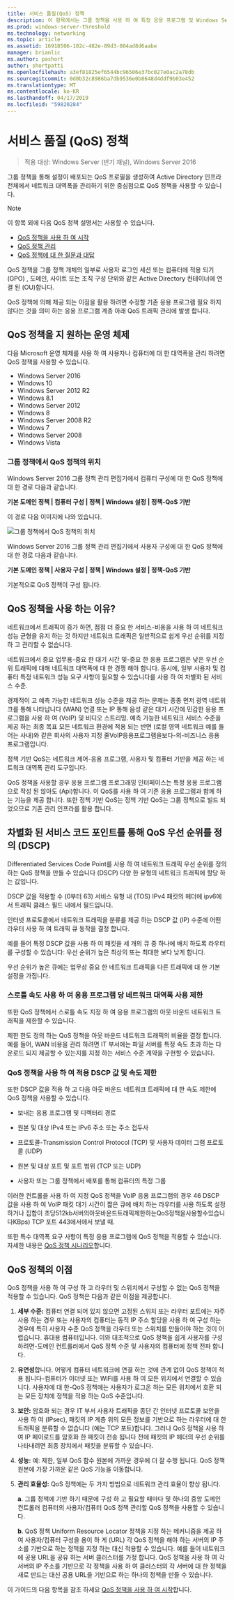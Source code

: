 ```yaml
---
title: 서비스 품질(QoS) 정책
description: 이 항목에서는 그룹 정책을 사용 하 여 특정 응용 프로그램 및 Windows Server 2016에서 서비스의 네트워크 트래픽을 대역폭 우선 순위를 지정할 수 있는 서비스 품질 (QoS) 정책의 개요를 제공 합니다.
ms.prod: windows-server-threshold
ms.technology: networking
ms.topic: article
ms.assetid: 16918506-102c-482e-89d3-004ad8d6aabe
manager: brianlic
ms.author: pashort
author: shortpatti
ms.openlocfilehash: a3ef81825ef6544bc96506e37bc027e0ac2a78db
ms.sourcegitcommit: 0d0b32c8986ba7db9536e0b8648d4ddf9b03e452
ms.translationtype: MT
ms.contentlocale: ko-KR
ms.lasthandoff: 04/17/2019
ms.locfileid: "59820284"
---
```

# <a name="quality-of-service-qos-policy"></a>서비스 품질 \(QoS\) 정책

>적용 대상: Windows Server (반기 채널), Windows Server 2016

그룹 정책을 통해 설정이 배포되는 QoS 프로필을 생성하여 Active Directory 인프라 전체에서 네트워크 대역폭을 관리하기 위한 중심점으로 QoS 정책을 사용할 수 있습니다.

>[!NOTE]
>  이 항목 외에 다음 QoS 정책 설명서는 사용할 수 있습니다.  
>   
>  - [QoS 정책을 사용 하 여 시작](qos-policy-get-started.md)
>  - [QoS 정책 관리](qos-policy-manage.md)
>  - [QoS 정책에 대 한 질문과 대답](qos-policy-faq.md)

QoS 정책을 그룹 정책 개체의 일부로 사용자 로그인 세션 또는 컴퓨터에 적용 되기 \(GPO\) , 도메인, 사이트 또는 조직 구성 단위와 같은 Active Directory 컨테이너에 연결 된 \(OU\)합니다.

QoS 정책에 의해 제공 되는 이점을 활용 하려면 수정할 기존 응용 프로그램 필요 하지 않다는 것을 의미 하는 응용 프로그램 계층 아래 QoS 트래픽 관리에 발생 합니다.

## <a name="operating-systems-that-support-qos-policy"></a>QoS 정책을 지 원하는 운영 체제

다음 Microsoft 운영 체제를 사용 하 여 사용자나 컴퓨터에 대 한 대역폭을 관리 하려면 QoS 정책을 사용할 수 있습니다.

- Windows Server 2016
- Windows 10
- Windows Server 2012 R2
- Windows 8.1
- Windows Server 2012
- Windows 8
- Windows Server 2008 R2
- Windows 7
- Windows Server 2008
- Windows Vista

### <a name="location-of-qos-policy-in-group-policy"></a>그룹 정책에서 QoS 정책의 위치

Windows Server 2016 그룹 정책 관리 편집기에서 컴퓨터 구성에 대 한 QoS 정책에 대 한 경로 다음과 같습니다.

**기본 도메인 정책 | 컴퓨터 구성 | 정책 | Windows 설정 | 정책\-QoS 기반**

이 경로 다음 이미지에 나와 있습니다.

![그룹 정책에서 QoS 정책의 위치](../../media/QoS/QoS-Gp.jpg)

Windows Server 2016 그룹 정책 관리 편집기에서 사용자 구성에 대 한 QoS 정책에 대 한 경로 다음과 같습니다.

**기본 도메인 정책 | 사용자 구성 | 정책 | Windows 설정 | 정책\-QoS 기반**

기본적으로 QoS 정책이 구성 됩니다.

## <a name="why-use-qos-policy"></a>QoS 정책을 사용 하는 이유?
  
네트워크에서 트래픽이 증가 하면, 점점 더 중요 한 서비스-비용을 사용 하 여 네트워크 성능 균형을 유지 하는 것 하지만 네트워크 트래픽은 일반적으로 쉽게 우선 순위를 지정 하 고 관리할 수 없습니다.

네트워크에서 중요 업무용\-중요 한 대기 시간 및\-중요 한 응용 프로그램은 낮은 우선 순위 트래픽에 대해 네트워크 대역폭에 대 한 경쟁 해야 합니다. 동시에, 일부 사용자 및 컴퓨터 특정 네트워크 성능 요구 사항이 필요할 수 있습니다를 사용 하 여 차별화 된 서비스 수준.

경제적이 고 예측 가능한 네트워크 성능 수준을 제공 하는 문제는 종종 먼저 광역 네트워크를 통해 나타납니다 \(WAN\) 연결 또는 IP 통해 음성 같은 대기 시간에 민감한 응용 프로그램을 사용 하 여 \(VoIP\) 및 비디오 스트리밍. 예측 가능한 네트워크 서비스 수준을 제공 하는 최종 목표 모든 네트워크 환경에 적용 되는 반면 \(로컬 영역 네트워크 예를 들어는 사내\)와 같은 회사의 사용자 지정 줄VoIP응용프로그램을보다\-의\-비즈니스 응용 프로그램입니다.
  
정책 기반 QoS는 네트워크 제어-응용 프로그램, 사용자 및 컴퓨터 기반을 제공 하는 네트워크 대역폭 관리 도구입니다. 

QoS 정책을 사용할 경우 응용 프로그램 프로그래밍 인터페이스는 특정 응용 프로그램으로 작성 된 않아도 \(Api\)합니다. 이 QoS를 사용 하 여 기존 응용 프로그램과 함께 하는 기능을 제공 합니다. 또한 정책 기반 QoS는 정책 기반 QoS는 그룹 정책으로 빌드 되었으므로 기존 관리 인프라를 활용 합니다.

## <a name="define-qos-priority-through-a-differentiated-services-code-point-dscp"></a>차별화 된 서비스 코드 포인트를 통해 QoS 우선 순위를 정의 \(DSCP\)
  
Differentiated Services Code Point를 사용 하 여 네트워크 트래픽 우선 순위를 정의 하는 QoS 정책을 만들 수 있습니다 \(DSCP\) 다양 한 유형의 네트워크 트래픽에 할당 하는 값입니다. 

DSCP 값을 적용할 수 \(0부터 63\) 서비스 유형 내 \(TOS\) IPv4 패킷의 헤더에 ipv6에서 트래픽 클래스 필드 내에서 필드입니다. 

인터넷 프로토콜에서 네트워크 트래픽을 분류를 제공 하는 DSCP 값 \(IP\) 수준에 어떤 라우터 사용 하 여 트래픽 큐 동작을 결정 합니다. 

예를 들어 특정 DSCP 값을 사용 하 여 패킷을 세 개의 큐 중 하나에 배치 하도록 라우터를 구성할 수 있습니다: 우선 순위가 높은 최상의 또는 최대한 보다 낮게 합니다. 

우선 순위가 높은 큐에는 업무상 중요 한 네트워크 트래픽을 다른 트래픽에 대 한 기본 설정을 가집니다.

### <a name="limit-network-bandwidth-use-per-application-with-throttle-rate"></a>스로틀 속도 사용 하 여 응용 프로그램 당 네트워크 대역폭 사용 제한

또한 QoS 정책에서 스로틀 속도 지정 하 여 응용 프로그램의 아웃 바운드 네트워크 트래픽을 제한할 수 있습니다.

제한 한도 정의 하는 QoS 정책을 아웃 바운드 네트워크 트래픽의 비율을 결정 합니다. 예를 들어, WAN 비용을 관리 하려면 IT 부서에는 파일 서버를 특정 속도 초과 하는 다운로드 되지 제공할 수 있는지를 지정 하는 서비스 수준 계약을 구현할 수 있습니다.  

### <a name="use-qos-policy-to-apply-dscp-values-and-throttle-rates"></a>QoS 정책을 사용 하 여 적용 DSCP 값 및 속도 제한

또한 DSCP 값을 적용 하 고 다음 아웃 바운드 네트워크 트래픽에 대 한 속도 제한에 QoS 정책을 사용할 수 있습니다.

- 보내는 응용 프로그램 및 디렉터리 경로

- 원본 및 대상 IPv4 또는 IPv6 주소 또는 주소 접두사

- 프로토콜-Transmission Control Protocol \(TCP\) 및 사용자 데이터 그램 프로토콜 \(UDP\)

- 원본 및 대상 포트 및 포트 범위 \(TCP 또는 UDP\)

- 사용자 또는 그룹 정책에서 배포를 통해 컴퓨터의 특정 그룹

이러한 컨트롤을 사용 하 여 지정 QoS 정책을 VoIP 응용 프로그램의 경우 46 DSCP 값을 사용 하 여 VoIP 패킷 대기 시간이 짧은 큐에 배치 하는 라우터를 사용 하도록 설정 하거나 집합이 초당512kb서버의아웃바운드트래픽제한하는QoS정책을사용할수있습니다<c1/>KBps\) TCP 포트 443에서에서 보낼 때.

또한 특수 대역폭 요구 사항이 특정 응용 프로그램에 QoS 정책을 적용할 수 있습니다. 자세한 내용은 [QoS 정책 시나리오](qos-policy-scenarios.md)합니다.
  
## <a name="advantages-of-qos-policy"></a>QoS 정책의 이점

QoS 정책을 사용 하 여 구성 하 고 라우터 및 스위치에서 구성할 수 없는 QoS 정책을 적용할 수 있습니다. QoS 정책은 다음과 같은 이점을 제공합니다.
  
1. **세부 수준:** 컴퓨터 연결 되어 있지 않으면 고정된 스위치 또는 라우터 포트에는 자주 사용 하는 경우 또는 사용자의 컴퓨터는 동적 IP 주소 할당을 사용 하 여 구성 하는 경우에 특히 사용자 수준 QoS 정책을 라우터 또는 스위치를 만들어야 하는 것이 어렵습니다. 휴대용 컴퓨터입니다. 이와 대조적으로 QoS 정책을 쉽게 사용자를 구성 하려면\-도메인 컨트롤러에서 QoS 정책 수준 및 사용자의 컴퓨터에 정책 전파 합니다.
2. **유연성**합니다. 어떻게 컴퓨터 네트워크에 연결 하는 것에 관계 없이 QoS 정책이 적용 됩니다-컴퓨터가 이더넷 또는 WiFi를 사용 하 여 모든 위치에서 연결할 수 있습니다. 사용자에 대 한\-QoS 정책에는 사용자가 로그온 하는 모든 위치에서 호환 되는 모든 장치에 정책을 적용 하는 QoS 수준입니다.
3. **보안:** 암호화 되는 경우 IT 부서 사용자 트래픽을 종단 간 인터넷 프로토콜 보안을 사용 하 여 \(IPsec\), 패킷의 IP 계층 위의 모든 정보를 기반으로 하는 라우터에 대 한 트래픽을 분류할 수 없습니다 \(예는 TCP 포트\)합니다. 그러나 QoS 정책을 사용 하 여 IP 페이로드를 암호화 한 패킷이 전송 됩니다 전에 패킷의 IP 헤더의 우선 순위를 나타내려면 최종 장치에서 패킷을 분류할 수 있습니다.
4. **성능:** 예: 제한, 일부 QoS 함수 원본에 가까운 경우에 더 잘 수행 됩니다. QoS 정책 원본에 가장 가까운 같은 QoS 기능을 이동합니다.
5. **관리 효율성:** QoS 정책에는 두 가지 방법으로 네트워크 관리 효율이 향상 됩니다.

    **a**. 그룹 정책에 기반 하기 때문에 구성 하 고 필요할 때마다 및 하나의 중앙 도메인 컨트롤러 컴퓨터의 사용자/컴퓨터 QoS 정책 관리할 QoS 정책을 사용할 수 있습니다.

    **b**. QoS 정책 Uniform Resource Locator 정책을 지정 하는 메커니즘을 제공 하 여 사용자/컴퓨터 구성을 용이 하 게 \(URL\) 각 QoS 정책을 해야 하는 서버의 IP 주소를 기반으로 하는 정책을 지정 하는 대신 적용할 수 있습니다. 예를 들어 네트워크에 공용 URL을 공유 하는 서버 클러스터를 가정 합니다. QoS 정책을 사용 하 여 각 서버의 IP 주소를 기반으로 각 정책을 사용 하 여 클러스터의 각 서버에 대 한 정책을 새로 만드는 대신 공용 URL을 기반으로 하는 하나의 정책을 만들 수 있습니다.

이 가이드의 다음 항목을 참조 하세요 [QoS 정책을 사용 하 여 시작](qos-policy-get-started.md)합니다.

